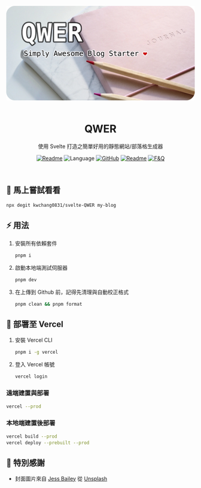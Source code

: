 <br/>
<div align="center">
<a href="https://github.com/kwchang0831/svelte-qwer"><img src="./assets/qwer.webp" alt="qwer" /></a>
</div>
<br/>
<h1 align="center">QWER</h1>
<p align="center">
使用 Svelte 打造之簡單好用的靜態網站/部落格生成器
</p>
<p align="center">
<a href="README.md"><img src="https://img.shields.io/badge/README-ENGLISH-lightgreen" alt="Readme"></a>
<img src="https://img.shields.io/github/languages/top/kwchang0831/svelte-QWER?color=%23ff3e00" alt="Language" />
<a href="https://github.com/kwchang0831/svelte-QWER/blob/main/LICENSE"><img alt="GitHub" src="https://img.shields.io/github/license/kwchang0831/svelte-QWER" alt="License"></a>
<a href="https://svelte-qwer.vercel.app/"><img src="https://img.shields.io/badge/🚀 示範網站-Vercel-informational" alt="Readme"></a>
<a href="https://github.com/kwchang0831/svelte-QWER/discussions"><img src="https://img.shields.io/badge/💬 討論版-F&Q-informational" alt="F&Q"></a>
</p>
<br/>

## 🎉 馬上嘗試看看

```bash
npx degit kwchang0831/svelte-QWER my-blog
```

## ⚡️ 用法

1. 安裝所有依賴套件

   ```bash
   pnpm i
   ```

1. 啟動本地端測試伺服器

   ```bash
   pnpm dev
   ```

1. 在上傳到 Github 前，記得先清理與自動校正格式

   ```bash
   pnpm clean && pnpm format
   ```

## 🚀 部署至 Vercel

1. 安裝 Vercel CLI

   ```bash
   pnpm i -g vercel
   ```

1. 登入 Vercel 帳號

   ```bash
   vercel login
   ```

### 遠端建置與部署

```bash
vercel --prod
```

### 本地端建置後部署

```bash
vercel build --prod
vercel deploy --prebuilt --prod
```

## 🙏 特別感謝

- 封面圖片來自 <a href="https://unsplash.com/@jessbaileydesigns?utm_source=unsplash&utm_medium=referral&utm_content=creditCopyText">Jess Bailey</a> 從 <a href="https://unsplash.com/s/photos/note?utm_source=unsplash&utm_medium=referral&utm_content=creditCopyText">Unsplash</a>

